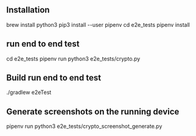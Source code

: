 ## Installation

brew install python3
pip3 install --user pipenv
cd e2e_tests
pipenv install

## run end to end test
cd e2e_tests
pipenv run python3 e2e_tests/crypto.py

## Build run end to end test
./gradlew e2eTest

## Generate screenshots on the running device

pipenv run python3 e2e_tests/crypto_screenshot_generate.py